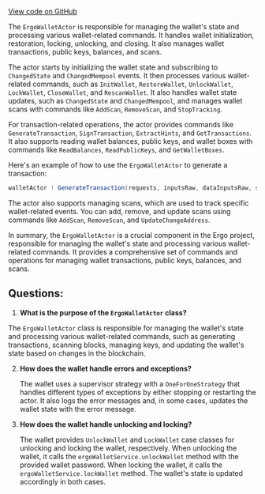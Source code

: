 [View code on GitHub](https://github.com/ergoplatform/ergo/src/main/scala/org/ergoplatform/nodeView/wallet/ErgoWalletActor.scala)

The `ErgoWalletActor` is responsible for managing the wallet's state and processing various wallet-related commands. It handles wallet initialization, restoration, locking, unlocking, and closing. It also manages wallet transactions, public keys, balances, and scans.

The actor starts by initializing the wallet state and subscribing to `ChangedState` and `ChangedMempool` events. It then processes various wallet-related commands, such as `InitWallet`, `RestoreWallet`, `UnlockWallet`, `LockWallet`, `CloseWallet`, and `RescanWallet`. It also handles wallet state updates, such as `ChangedState` and `ChangedMempool`, and manages wallet scans with commands like `AddScan`, `RemoveScan`, and `StopTracking`.

For transaction-related operations, the actor provides commands like `GenerateTransaction`, `SignTransaction`, `ExtractHints`, and `GetTransactions`. It also supports reading wallet balances, public keys, and wallet boxes with commands like `ReadBalances`, `ReadPublicKeys`, and `GetWalletBoxes`.

Here's an example of how to use the `ErgoWalletActor` to generate a transaction:

```scala
walletActor ! GenerateTransaction(requests, inputsRaw, dataInputsRaw, sign)
```

The actor also supports managing scans, which are used to track specific wallet-related events. You can add, remove, and update scans using commands like `AddScan`, `RemoveScan`, and `UpdateChangeAddress`.

In summary, the `ErgoWalletActor` is a crucial component in the Ergo project, responsible for managing the wallet's state and processing various wallet-related commands. It provides a comprehensive set of commands and operations for managing wallet transactions, public keys, balances, and scans.
## Questions: 
 1. **What is the purpose of the `ErgoWalletActor` class?**

   The `ErgoWalletActor` class is responsible for managing the wallet's state and processing various wallet-related commands, such as generating transactions, scanning blocks, managing keys, and updating the wallet's state based on changes in the blockchain.

2. **How does the wallet handle errors and exceptions?**

   The wallet uses a supervisor strategy with a `OneForOneStrategy` that handles different types of exceptions by either stopping or restarting the actor. It also logs the error messages and, in some cases, updates the wallet state with the error message.

3. **How does the wallet handle unlocking and locking?**

   The wallet provides `UnlockWallet` and `LockWallet` case classes for unlocking and locking the wallet, respectively. When unlocking the wallet, it calls the `ergoWalletService.unlockWallet` method with the provided wallet password. When locking the wallet, it calls the `ergoWalletService.lockWallet` method. The wallet's state is updated accordingly in both cases.